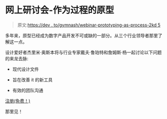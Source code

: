 # 网上研讨会-作为过程的原型

> 原文:[https://dev . to/gymnash/webinar-prototyping-as-process-2kd 5](https://dev.to/gymnasium/webinar-prototyping-as-process-2kd5)

多年来，原型已经成为数字产品开发不可或缺的一部分。从三个行业领导者那里了解这一点。

设计爱好者杰里米·奥斯本将与行业专家戴夫·鲁珀特和詹姆斯·杨一起讨论以下问题的来龙去脉:

*   现代设计文件

*   旨在改善 it 的新工具

*   有效的团队沟通

[注册(免费！)](https://gymnasium.github.io/cms/webinars/prototyping-as-process/?utm_source=dev.to&utm_medium=post&utm_campaign=AQ_NA_GYM-webinar&utm_content=prototyping-as-process-051419)

那里见！